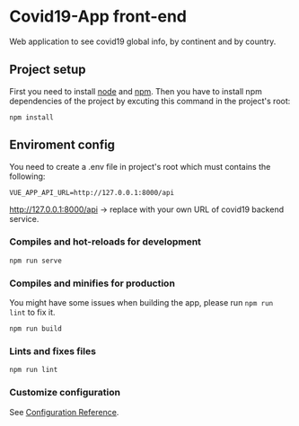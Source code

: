 # Covid19-App front-end
Web application to see covid19 global info, by continent and by country.

## Project setup
First you need to install [node](https://nodejs.org/) and [npm](https://nodejs.org/). 
Then you have to install npm dependencies of the project by excuting this command in the project's root:
```
npm install
```

## Enviroment config
You need to create a .env file in project's root which must contains the following:
```
VUE_APP_API_URL=http://127.0.0.1:8000/api
```
http://127.0.0.1:8000/api -> replace with your own URL of covid19 backend service.

### Compiles and hot-reloads for development
```
npm run serve
```

### Compiles and minifies for production
You might have some issues when building the app, please run `npm run lint` to fix it.
```
npm run build
```

### Lints and fixes files
```
npm run lint
```

### Customize configuration
See [Configuration Reference](https://cli.vuejs.org/config/).
